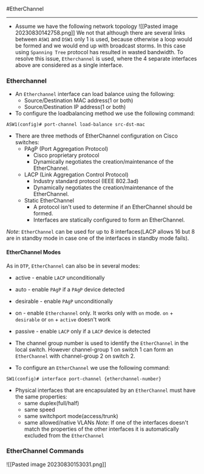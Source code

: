 #EtherChannel 
***

- Assume we have the following network topology
![[Pasted image 20230830142758.png]]
We not that although there are several links between `ASW1` and `DSW1` only 1 is used, because otherwise a loop would be formed and we would end up with broadcast storms. In this case using `Spanning Tree` protocol has resulted in wasted bandwidth. To resolve this issue, `Etherchannel` is used, where the 4 separate interfaces above are considered as a single interface. 

### Etherchannel

- An `Etherchannel` interface can load balance using the following:
	- Source/Destination MAC address(1 or both)
	- Source/Destination IP address(1 or both)
- To configure the loadbalancing method we use the following command:
```
ASW1(config)# port-channel load-balance src-dst-mac
```

- There are three methods of EtherChannel configuration on Cisco switches:
	- PAgP (Port Aggregation Protocol)
		- Cisco proprietary protocol
		- Dynamically negotiates the creation/maintenance of the EtherChannel.
	- LACP (Link Aggregation Control Protocol)
		- Industry standard protocol (IEEE 802.3ad)
		- Dynamically negotiates the creation/maintenance of the EtherChannel.
	- Static EtherChannel
		- A protocol isn't used to determine if an EtherChannel should be formed.
		- Interfaces are statically configured to form an EtherChannel.

*Note*: `EtherChannel` can be used for up to 8 interfaces(LACP allows 16 but 8 are in standby mode in case one of the interfaces in standby mode fails).

#### EtherChannel Modes

As in `DTP`, `EtherChannel` can also be in several modes:
- active - enable `LACP` unconditionally
- auto - enable `PAgP` if a `PAgP` device detected
- desirable - enable `PAgP` unconditionally
- on - enable `Etherchannel` only. It works only with `on` mode. `on` + `desirable` or `on` + `active` doesn't work
- passive - enable `LACP` only if a `LACP` device is detected

- The channel group number is used to identify the `EtherChannel` in the local switch. However channel-group 1 on switch 1 can form an `EtherChannel` with channel-group 2 on switch 2.
- To configure an `EtherChannel` we use the following command:
```
SW1(config)# interface port-channel {etherchannel-number}
```

- Physical interfaces that are encapsulated by an `EtherChannel` must have the same properties:
	- same duplex(full/half)
	- same speed
	- same switchport mode(access/trunk)
	- same allowed/native VLANs
*Note*: If one of the interfaces doesn't match the properties of the other interfaces it is automatically excluded from the `EtherChannel`


### EtherChannel Commands

![[Pasted image 20230830153031.png]]
